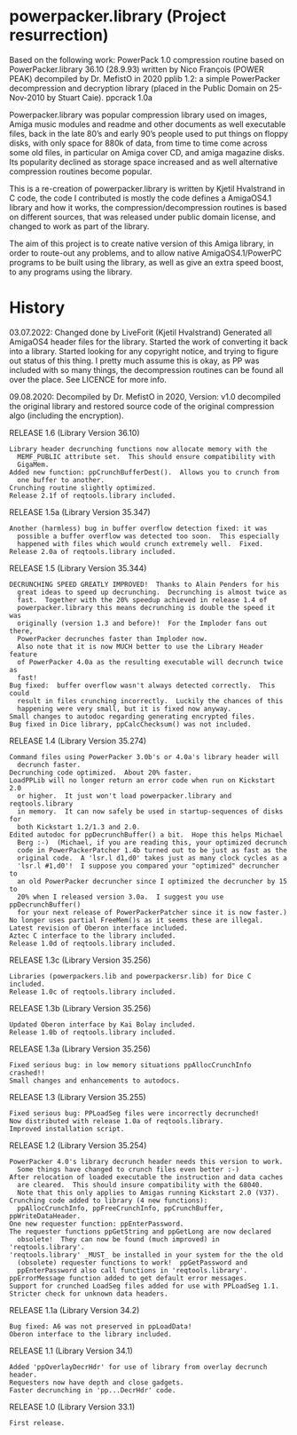 # powerpacker.library (Project resurrection)

Based on the following work:
  PowerPack 1.0 compression routine based on PowerPacker.library 36.10 (28.9.93) written by Nico François (POWER PEAK) decompiled by Dr. MefistO in 2020
  pplib 1.2: a simple PowerPacker decompression and decryption library (placed in the Public Domain on 25-Nov-2010 by Stuart Caie).
  ppcrack 1.0a 

Powerpacker.library was popular compression library used on images, Amiga music modules and readme and other documents as well executable files, back in the late 80’s and early 90’s people used to put things on floppy disks, with only space for 880k of data, from time to time come across some old files, in particular on Amiga cover CD, and amiga magazine disks. Its popularity declined as storage space increased and as well alternative compression routines become popular.

This is a re-creation of powerpacker.library is written by Kjetil Hvalstrand in C code, the code I contributed is mostly the code defines a AmigaOS4.1 library and how it works, the compression/decompression routines is based on different sources, that was released under public domain license, and changed to work as part of the library. 

The aim of this project is to create native version of this Amiga library, in order to route-out any problems, and to allow native AmigaOS4.1/PowerPC programs to be built using the library, as well as give an extra speed boost, to any programs using the library.

# History

03.07.2022: Changed done by LiveForit (Kjetil Hvalstrand) 
    Generated all AmigaOS4 header files for the library.
    Started the work of converting it back into a library.
    Started looking for any copyright notice, and trying to figure out status of this thing.
    I pretty much assume this is okay, as PP was included with so many things, 
    the decompression routines can be found all over the place. 
    See LICENCE for more info.

09.08.2020: Decompiled by Dr. MefistO in 2020, Version: v1.0
    decompiled the original library and restored source code of the original compression algo (including the encryption).

RELEASE 1.6 (Library Version 36.10)

    Library header decrunching functions now allocate memory with the
      MEMF_PUBLIC attribute set.  This should ensure compatibility with
      GigaMem.
    Added new function: ppCrunchBufferDest().  Allows you to crunch from
      one buffer to another.
    Crunching routine slightly optimized.
    Release 2.1f of reqtools.library included.
    
RELEASE 1.5a (Library Version 35.347)

    Another (harmless) bug in buffer overflow detection fixed: it was
      possible a buffer overflow was detected too soon.  This especially
      happened with files which would crunch extremely well.  Fixed.
    Release 2.0a of reqtools.library included.

RELEASE 1.5 (Library Version 35.344)

    DECRUNCHING SPEED GREATLY IMPROVED!  Thanks to Alain Penders for his
      great ideas to speed up decrunching.  Decrunching is almost twice as
      fast.  Together with the 20% speedup achieved in release 1.4 of
      powerpacker.library this means decrunching is double the speed it was
      originally (version 1.3 and before)!  For the Imploder fans out there,
      PowerPacker decrunches faster than Imploder now.
      Also note that it is now MUCH better to use the Library Header feature
      of PowerPacker 4.0a as the resulting executable will decrunch twice as
      fast!
    Bug fixed:  buffer overflow wasn't always detected correctly.  This could
      result in files crunching incorrectly.  Luckily the chances of this
      happening were very small, but it is fixed now anyway.
    Small changes to autodoc regarding generating encrypted files.
    Bug fixed in Dice library, ppCalcChecksum() was not included.

RELEASE 1.4 (Library Version 35.274)

    Command files using PowerPacker 3.0b's or 4.0a's library header will
      decrunch faster.
    Decrunching code optimized.  About 20% faster.
    LoadPPLib will no longer return an error code when run on Kickstart 2.0
      or higher.  It just won't load powerpacker.library and reqtools.library
      in memory.  It can now safely be used in startup-sequences of disks for
      both Kickstart 1.2/1.3 and 2.0.
    Edited autodoc for ppDecrunchBuffer() a bit.  Hope this helps Michael
      Berg :-)  (Michael, if you are reading this, your optimized decrunch
      code in PowerPackerPatcher 1.4b turned out to be just as fast as the
      original code.  A 'lsr.l d1,d0' takes just as many clock cycles as a
      'lsr.l #1,d0'!  I suppose you compared your "optimized" decruncher to
      an old PowerPacker decruncher since I optimized the decruncher by 15 to
      20% when I released version 3.0a.  I suggest you use ppDecrunchBuffer()
      for your next release of PowerPackerPatcher since it is now faster.)
    No longer uses partial FreeMem()s as it seems these are illegal.
    Latest revision of Oberon interface included.
    Aztec C interface to the library included.
    Release 1.0d of reqtools.library included.
    
RELEASE 1.3c (Library Version 35.256)

    Libraries (powerpackers.lib and powerpackersr.lib) for Dice C included.
    Release 1.0c of reqtools.library included.
    
RELEASE 1.3b (Library Version 35.256)

    Updated Oberon interface by Kai Bolay included.
    Release 1.0b of reqtools.library included.
    
RELEASE 1.3a (Library Version 35.256)

    Fixed serious bug: in low memory situations ppAllocCrunchInfo crashed!!
    Small changes and enhancements to autodocs.
    
RELEASE 1.3 (Library Version 35.255)

    Fixed serious bug: PPLoadSeg files were incorrectly decrunched!
    Now distributed with release 1.0a of reqtools.library.
    Improved installation script.
    
RELEASE 1.2 (Library Version 35.254)

    PowerPacker 4.0's library decrunch header needs this version to work.
      Some things have changed to crunch files even better :-)
    After relocation of loaded executable the instruction and data caches
      are cleared.  This should insure compatibility with the 68040.
      Note that this only applies to Amigas running Kickstart 2.0 (V37).
    Crunching code added to library (4 new functions):
      ppAllocCrunchInfo, ppFreeCrunchInfo, ppCrunchBuffer, ppWriteDataHeader.
    One new requester function: ppEnterPassword.
    The requester functions ppGetString and ppGetLong are now declared
      obsolete!  They can now be found (much improved) in 'reqtools.library'.
    'reqtools.library' _MUST_ be installed in your system for the the old
      (obsolete) requester functions to work!  ppGetPassword and
      ppEnterPassword also call functions in 'reqtools.library'.
    ppErrorMessage function added to get default error messages.
    Support for crunched LoadSeg files added for use with PPLoadSeg 1.1.
    Stricter check for unknown data headers.
    
RELEASE 1.1a (Library Version 34.2)

    Bug fixed: A6 was not preserved in ppLoadData!
    Oberon interface to the library included.
    
RELEASE 1.1 (Library Version 34.1)

    Added 'ppOverlayDecrHdr' for use of library from overlay decrunch header.
    Requesters now have depth and close gadgets.
    Faster decrunching in 'pp...DecrHdr' code.
    
RELEASE 1.0 (Library Version 33.1)

    First release.
